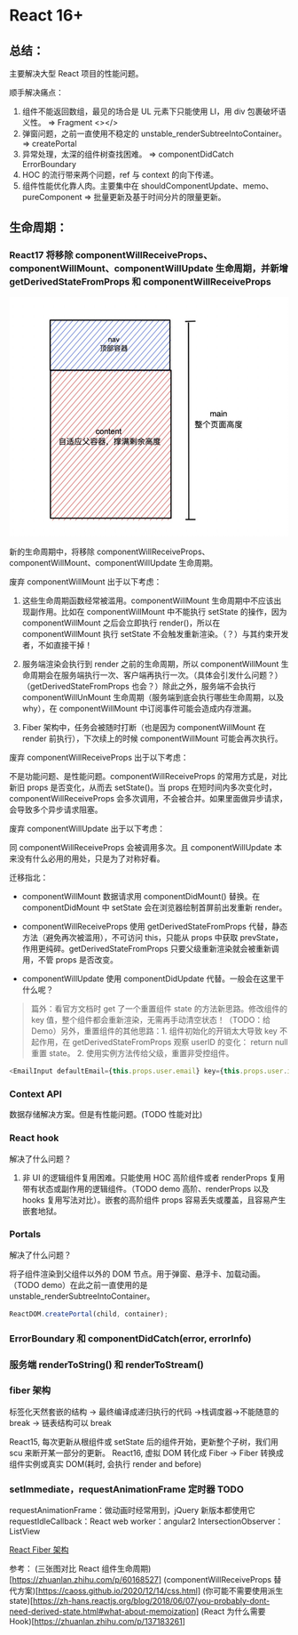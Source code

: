 # React 16+

## 总结：

主要解决大型 React 项目的性能问题。

顺手解决痛点：

1. 组件不能返回数组，最见的场合是 UL 元素下只能使用 LI，用 div 包裹破坏语义性。 => Fragment <></>
2. 弹窗问题，之前一直使用不稳定的 unstable_renderSubtreeIntoContainer。 => createPortal
3. 异常处理，太深的组件树查找困难。 => componentDidCatch ErrorBoundary
4. HOC 的流行带来两个问题，ref 与 context 的向下传递。
5. 组件性能优化靠人肉。主要集中在 shouldComponentUpdate、memo、pureComponent => 批量更新及基于时间分片的限量更新。

## 生命周期：

### React17 将移除 componentWillReceiveProps、componentWillMount、componentWillUpdate 生命周期，并新增 getDerivedStateFromProps 和 componentWillReceiveProps

![新生命周期图](/assets/flex.jpeg)

新的生命周期中，将移除 componentWillReceiveProps、componentWillMount、componentWillUpdate 生命周期。

废弃 componentWillMount 出于以下考虑：

1. 这些生命周期函数经常被滥用。componentWillMount 生命周期中不应该出现副作用。比如在 componentWillMount 中不能执行 setState 的操作，因为 componentWillMount 之后会立即执行 render()，所以在 componentWillMount 执行 setState 不会触发重新渲染。（？）与其约束开发者，不如直接干掉！

2. 服务端渲染会执行到 render 之前的生命周期，所以 componentWillMount 生命周期会在服务端执行一次、客户端再执行一次。（具体会引发什么问题？）（getDerivedStateFromProps 也会？）除此之外，服务端不会执行 componentWillUnMount 生命周期（服务端到底会执行哪些生命周期，以及 why），在 componentWillMount 中订阅事件可能会造成内存泄漏。

3. Fiber 架构中，任务会被随时打断（也是因为 componentWillMount 在 render 前执行），下次续上的时候 componentWillMount 可能会再次执行。

废弃 componentWillReceiveProps 出于以下考虑：

不是功能问题、是性能问题。componentWillReceiveProps 的常用方式是，对比新旧 props 是否变化，从而去 setState()。当 props 在短时间内多次变化时，componentWillReceiveProps 会多次调用，不会被合并。如果里面做异步请求，会导致多个异步请求阻塞。

废弃 componentWillUpdate 出于以下考虑：

同 componentWillReceiveProps 会被调用多次。且 componentWillUpdate 本来没有什么必用的用处，只是为了对称好看。

迁移指北：

- componentWillMount
  数据请求用 componentDidMount() 替换。在 componentDidMount 中 setState 会在浏览器绘制首屏前出发重新 render。

- componentWillReceiveProps
  使用 getDerivedStateFromProps 代替，静态方法（避免再次被滥用），不可访问 this，只能从 props 中获取 prevState，作用更纯碎。getDerivedStateFromProps 只要父级重新渲染就会被重新调用，不管 props 是否改变。

- componentWillUpdate
  使用 componentDidUpdate 代替。一般会在这里干什么呢？

> 篇外：看官方文档时 get 了一个重置组件 state 的方法新思路。修改组件的 key 值，整个组件都会重新渲染，无需再手动清空状态！（TODO：给 Demo）另外，重置组件的其他思路：1. 组件初始化的开销太大导致 key 不起作用，在 getDerivedStateFromProps 观察 userID 的变化： return null 重置 state。 2. 使用实例方法传给父级，重置非受控组件。

```js
<EmailInput defaultEmail={this.props.user.email} key={this.props.user.id} />
```

### Context API

数据存储解决方案。但是有性能问题。(TODO 性能对比)

### React hook

解决了什么问题？

1. 非 UI 的逻辑组件复用困难。只能使用 HOC 高阶组件或者 renderProps 复用带有状态或副作用的逻辑组件。（TODO demo 高阶、renderProps 以及 hooks 复用写法对比）。嵌套的高阶组件 props 容易丢失或覆盖，且容易产生嵌套地狱。

### Portals

解决了什么问题？

将子组件渲染到父组件以外的 DOM 节点。用于弹窗、悬浮卡、加载动画。（TODO demo）在此之前一直使用的是 unstable_renderSubtreeIntoContainer。

```js
ReactDOM.createPortal(child, container);
```

### ErrorBoundary 和 componentDidCatch(error, errorInfo)

### 服务端 renderToString() 和 renderToStream()

### fiber 架构

标签化天然套嵌的结构 -> 最终编译成递归执行的代码 ->栈调度器->不能随意的 break -> 链表结构可以 break

React15, 每次更新从根组件或 setState 后的组件开始，更新整个子树，我们用 scu 来断开某一部分的更新。
React16, 虚拟 DOM 转化成 Fiber -> Fiber 转换成组件实例或真实 DOM(耗时, 会执行 render and before)

### setImmediate，requestAnimationFrame 定时器 TODO

requestAnimationFrame：做动画时经常用到，jQuery 新版本都使用它
requestIdleCallback：React
web worker：angular2
IntersectionObserver：ListView

[React Fiber 架构](https://zhuanlan.zhihu.com/p/37095662)

参考：
(三张图对比 React 组件生命周期)[https://zhuanlan.zhihu.com/p/60168527]
(componentWillReceiveProps 替代方案)[https://caoss.github.io/2020/12/14/css.html]
(你可能不需要使用派生 state)[https://zh-hans.reactjs.org/blog/2018/06/07/you-probably-dont-need-derived-state.html#what-about-memoization]
(React 为什么需要 Hook)[https://zhuanlan.zhihu.com/p/137183261]
